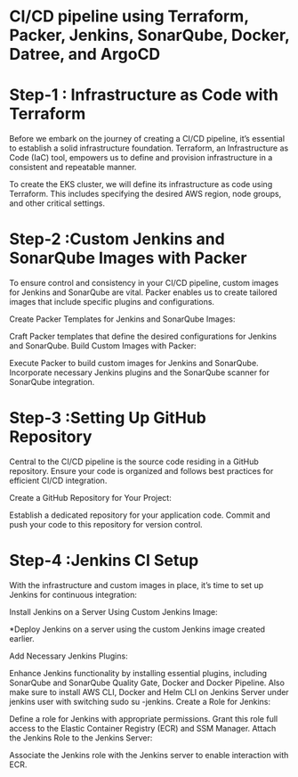 ﻿# CI/CD pipeline using Terraform, Packer, Jenkins, SonarQube, Docker, Datree, and ArgoCD

# Step-1 : Infrastructure as Code with Terraform
Before we embark on the journey of creating a CI/CD pipeline, it’s essential to establish a solid infrastructure foundation. Terraform, an Infrastructure as Code (IaC) tool, empowers us to define and provision infrastructure in a consistent and repeatable manner.

To create the EKS cluster, we will define its infrastructure as code using Terraform. This includes specifying the desired AWS region, node groups, and other critical settings. 

# Step-2 :Custom Jenkins and SonarQube Images with Packer
To ensure control and consistency in your CI/CD pipeline, custom images for Jenkins and SonarQube are vital. Packer enables us to create tailored images that include specific plugins and configurations.

Create Packer Templates for Jenkins and SonarQube Images:

Craft Packer templates that define the desired configurations for Jenkins and SonarQube.
Build Custom Images with Packer:

Execute Packer to build custom images for Jenkins and SonarQube.
Incorporate necessary Jenkins plugins and the SonarQube scanner for SonarQube integration.

# Step-3 :Setting Up GitHub Repository
Central to the CI/CD pipeline is the source code residing in a GitHub repository. Ensure your code is organized and follows best practices for efficient CI/CD integration.

Create a GitHub Repository for Your Project:

Establish a dedicated repository for your application code.
Commit and push your code to this repository for version control.

# Step-4 :Jenkins CI Setup
With the infrastructure and custom images in place, it’s time to set up Jenkins for continuous integration:

Install Jenkins on a Server Using Custom Jenkins Image:

*Deploy Jenkins on a server using the custom Jenkins image created earlier.

Add Necessary Jenkins Plugins:

Enhance Jenkins functionality by installing essential plugins, including SonarQube and SonarQube Quality Gate, Docker and Docker Pipeline.
Also make sure to install AWS CLI, Docker and Helm CLI on Jenkins Server under jenkins user with switching sudo su -jenkins.
Create a Role for Jenkins:

Define a role for Jenkins with appropriate permissions.
Grant this role full access to the Elastic Container Registry (ECR) and SSM Manager.
Attach the Jenkins Role to the Jenkins Server:

Associate the Jenkins role with the Jenkins server to enable interaction with ECR.
